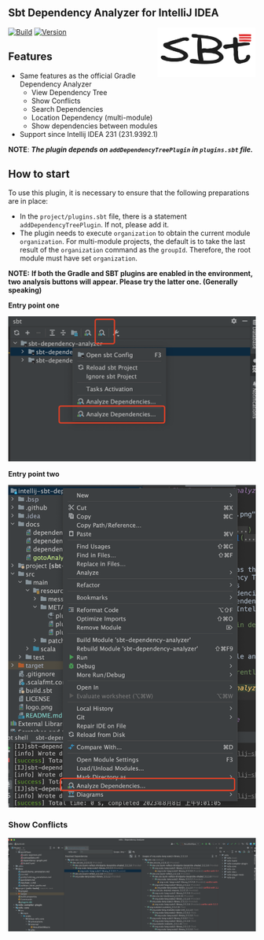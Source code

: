 Sbt Dependency Analyzer for IntelliJ IDEA
---------

<img src="./logo.png" width = "200" height = "100" alt="logo" align="right" />

[![Build](https://github.com/bitlap/intellij-sbt-dependency-analyzer/actions/workflows/ScalaCI.yml/badge.svg)](https://github.com/bitlap/intellij-sbt-dependency-analyzer/actions/workflows/ScalaCI.yml)
[![Version](https://img.shields.io/jetbrains/plugin/v/22427-sbt-dependency-analyzer)](https://plugins.jetbrains.com/plugin/22427-sbt-dependency-analyzer)

## Features

- Same features as the official Gradle Dependency Analyzer
  - View Dependency Tree
  - Show Conflicts
  - Search Dependencies
  - Location Dependency (multi-module)
  - Show dependencies between modules
- Support since Intellij IDEA 231 (231.9392.1)

**NOTE**: ***The plugin depends on `addDependencyTreePlugin` in `plugins.sbt` file.***

## How to start

To use this plugin, it is necessary to ensure that the following preparations are in place:

- In the `project/plugins.sbt` file, there is a statement `addDependencyTreePlugin`. If not, please add it.
- The plugin needs to execute `organization` to obtain the current module `organization`. For multi-module projects, the default is to take the last result of the `organization` command as the `groupId`. Therefore, the root module must have set `organization`.


**NOTE:** **If both the Gradle and SBT plugins are enabled in the environment, two analysis buttons will appear. Please try the latter one. (Generally speaking)**

**Entry point one**

![](./docs/gotoAnalyze1.png)

**Entry point two**

![](./docs/gotoAnalyze2.png)


### Show Conflicts

![](./docs/dependencyTreeConflicts.png)